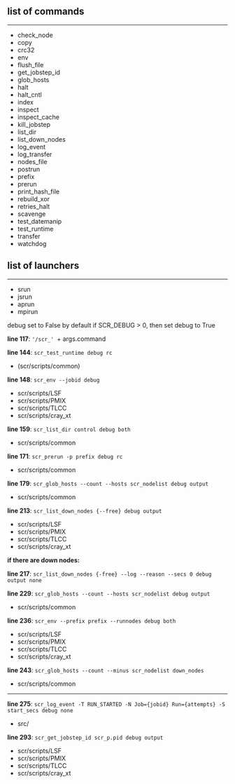 ## list of commands
****

- check_node
- copy
- crc32
- env
- flush_file
- get_jobstep_id
- glob_hosts
- halt
- halt_cntl
- index
- inspect
- inspect_cache
- kill_jobstep
- list_dir
- list_down_nodes
- log_event
- log_transfer
- nodes_file
- postrun
- prefix
- prerun
- print_hash_file
- rebuild_xor
- retries_halt
- scavenge
- test_datemanip
- test_runtime
- transfer
- watchdog

## list of launchers
****

- srun
- jsrun
- aprun
- mpirun

debug set to False by default
if SCR_DEBUG > 0, then set debug to True

**line 117**: `'/scr_' `+ args.command

**line 144**: `scr_test_runtime debug rc`

- (scr/scripts/common)

**line 148**: `scr_env --jobid debug`
	
- scr/scripts/LSF
- scr/scripts/PMIX
- scr/scripts/TLCC
- scr/scripts/cray_xt

**line 159**: `scr_list_dir control debug both`
	
- scr/scripts/common

**line 171**: `scr_prerun -p prefix debug rc`

- scr/scripts/common

**line 179**: `scr_glob_hosts --count --hosts scr_nodelist debug output`

- scr/scripts/common

**line 213**: `scr_list_down_nodes {--free} debug output`

- scr/scripts/LSF
- scr/scripts/PMIX
- scr/scripts/TLCC
- scr/scripts/cray_xt

**if there are down nodes:**

**line 217**:	`scr_list_down_nodes {-free} --log --reason --secs 0 debug output none`

**line 229**: `scr_glob_hosts --count --hosts scr_nodelist debug output`

- scr/scripts/common

**line 236**: `scr_env --prefix prefix --runnodes debug both`

- scr/scripts/LSF
- scr/scripts/PMIX
- scr/scripts/TLCC
- scr/scripts/cray_xt

**line 243**: `scr_glob_hosts --count --minus scr_nodelist down_nodes`
		
- scr/scripts/common

****

**line 275**: `scr_log_event -T RUN_STARTED -N Job={jobid} Run={attempts} -S start_secs debug none`

- src/

**line 293**: `scr_get_jobstep_id scr_p.pid debug output`

- scr/scripts/LSF
- scr/scripts/PMIX
- scr/scripts/TLCC
- scr/scripts/cray_xt
